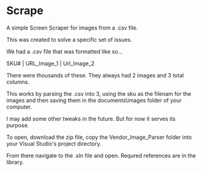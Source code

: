 # Scrape
A simple Screen Scraper for images from a .csv file.

This was created to solve a specific set of issues.

We had a .csv file that was formatted like so...

SKU# | URL_Image_1 | Url_Image_2

There were thousands of these. They always had 2 images and 3 total columns.

This works by parsing the .csv into 3, using the sku as the filenam for the images and then saving them
in the documents\images folder of your computer.

I may add some other tweaks in the future. But for now it serves its purpose.

To open, download the zip file, copy the Vendor_Image_Parser folder into your
Visual Studio's project directory.

From there navigate to the .sln file and open. Requred references are in the library.

